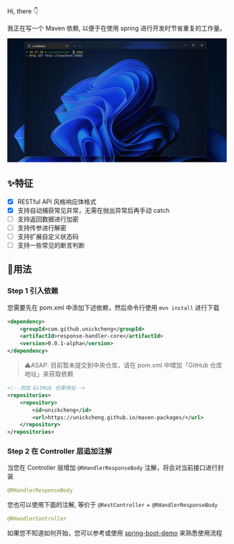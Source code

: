 Hi, there 👇

我正在写一个 Maven 依赖, 以便于在使用 spring 进行开发时节省重复的工作量。

![](assets/restful-api.gif)

## ✨特征

- [X] RESTful API 风格响应体格式
- [X] 支持自动捕获常见异常，无需在抛出异常后再手动 catch
- [ ] 支持返回数据进行加密
- [ ] 支持传参进行解密
- [ ] 支持扩展自定义状态码
- [ ] 支持一些常见的断言判断

## 🎉用法

### Step 1 引入依赖

您需要先在 pom.xml 中添加下述依赖，然后命令行使用 `mvn install` 进行下载
```xml
<dependency>
    <groupId>com.github.unickcheng</groupId>
    <artifactId>response-handler-core</artifactId>
    <version>0.0.1-alpha</version>
</dependency>
```
> ⚠️ASAP: 目前暂未提交到中央仓库，请在 pom.xml 中增加「GitHub 仓库地址」来获取依赖
```xml
<!--添加 GitHub 仓库地址-->
<repositories>
    <repository>
        <id>unickcheng</id>
        <url>https://unickcheng.github.io/maven-packages/</url>
    </repository>
</repositories>
```
### Step 2 在 Controller 层追加注解

当您在 Controller 层增加 `@RHandlerResponseBody` 注解，将会对当前接口进行封装
```java
@RHandlerResponseBody
```

您也可以使用下面的注解, 等价于 `@RestController` + `@RHandlerResponseBody`
```java
@RHandlerController
```

如果您不知道如何开始，您可以参考或使用 [spring-boot-demo](spring-boot-demo) 来熟悉使用流程
